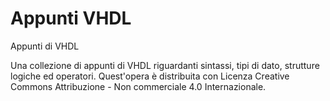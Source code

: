 # Appunti VHDL
Appunti di VHDL

Una collezione di appunti di VHDL riguardanti sintassi, tipi di dato, strutture logiche ed operatori.
Quest'opera è distribuita con Licenza Creative Commons Attribuzione - Non commerciale 4.0 Internazionale.
